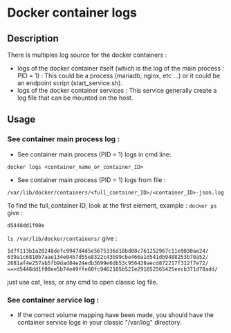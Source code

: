 # Docker container logs

## Description 

There is multiples log source for the docker containers :
- logs of the docker container itself (which is the log of the main process : PID = 1) : This could be a process (mariadb, nginx, etc ...) or it could be an endpoint script (start_service.sh).
- logs of the docker container services : This service generally create a log file that can be mounted on the host.

## Usage 

### See container main process log :

- See container main process (PID = 1) logs in cmd line:
```
docker logs <container_name_or_container_ID>
```

- See container main process (PID = 1) logs from file :
```
/var/lib/docker/containers/<full_container_ID>/<container_ID>-json.log
```

To find the full_container ID, look at the first element, example :
`docker ps` give :

    d5448dd1f00e

`ls /var/lib/docker/containers/` give :

    1d7f113b1a20248defc9947d4d5e5675336d18bd08c761252967c11e9030ae24/ 639a1c6810b7aae134e04b7d55e8322c43b99cbe466a1d541db9488253b70a52/
    2681af4e257ab5fb9dad84e24edb3699e6db53c956438aecd872217f312f7e72/ ==>d5448dd1f00ee5b74e49ffe60fc9462105b521e291852565425eecb371d78add/

just use cat, less, or any cmd to open classic log file.

### See container service log :

- If the correct volume mapping have been made, you should have the container service logs in your classic "/var/log" directory.

